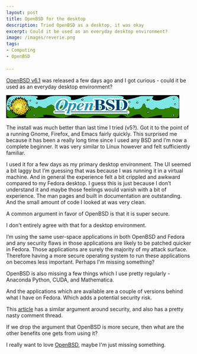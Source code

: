 ```yaml
---
layout: post
title: OpenBSD for the desktop
description: Tried OpenBSD as a desktop, it was okay
excerpt: Could it be used as an everyday desktop environment?
image: /images/reverie.png
tags:
- Computing
- OpenBSD

---
```


[OpenBSD v6.1](http://www.openbsd.org/61.html) was released a few days ago and I got curious - could it be used as an everyday desktop environment?

![Gotta love the OpenBSD art! Copyright [Theo de Raadt](http://www.openbsd.org/art1.html)](/images/openbsd-banner1.gif)

The install was much better than last time I tried (v5?). Got it to the point of a running Gnome, Firefox, and Emacs fairly quickly. This surprised me because it has been a really long time since I used any BSD and I’m now a complete beginner. It was very similar to Linux however and felt sufficiently familiar.

I used it for a few days as my primary desktop environment. The UI seemed a bit laggy but I’m guessing that was because I was running it in a virtual machine. And in general the experience felt a bit crippled and awkward compared to my Fedora desktop. I guess this is just because I don’t understand it and maybe those feelings would vanish with a bit of experience. The man pages and built in documentation are outstanding. And the small amount of code I looked at was very clean.

A common argument in favor of OpenBSD is that it is super secure.

I don't entirely agree with that for a desktop environment.

I’m using the same user-space applications in both OpenBSD and Fedora and any security flaws in those applications are likely to be patched quicker in Fedora. Those applications are surely the majority of my attack surface. Therefore having a more secure operating system to run these applications on becomes less important. Perhaps I'm missing something?

OpenBSD is also missing a few things which I use pretty regularly - Anaconda Python, CUDA, and Mathematica.

And the applications which are available are a couple of versions behind what I have on Fedora. Which adds a potential security risk.

This [article](https://allthatiswrong.wordpress.com/2010/01/20/the-insecurity-of-openbsd/) has a similar argument around security, and also has a pretty nasty comment thread.

If we drop the argument that OpenBSD is more secure, then what are the other benefits one gets from using it?

I really want to love [OpenBSD](http://www.openbsd.org/index.html), maybe I'm just missing something.
